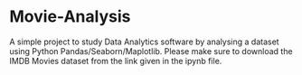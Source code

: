 # Movie-Analysis
A simple project to study Data Analytics software by analysing a dataset using Python Pandas/Seaborn/Maplotlib.
Please make sure to download the IMDB Movies dataset from the link given in the ipynb file.
